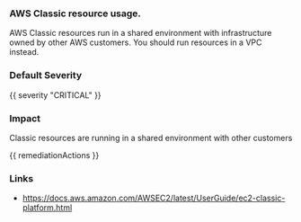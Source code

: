 
### AWS Classic resource usage.

AWS Classic resources run in a shared environment with infrastructure owned by other AWS customers. You should run
resources in a VPC instead.

### Default Severity
{{ severity "CRITICAL" }}

### Impact
Classic resources are running in a shared environment with other customers

<!-- DO NOT CHANGE -->
{{ remediationActions }}

### Links
- https://docs.aws.amazon.com/AWSEC2/latest/UserGuide/ec2-classic-platform.html
        